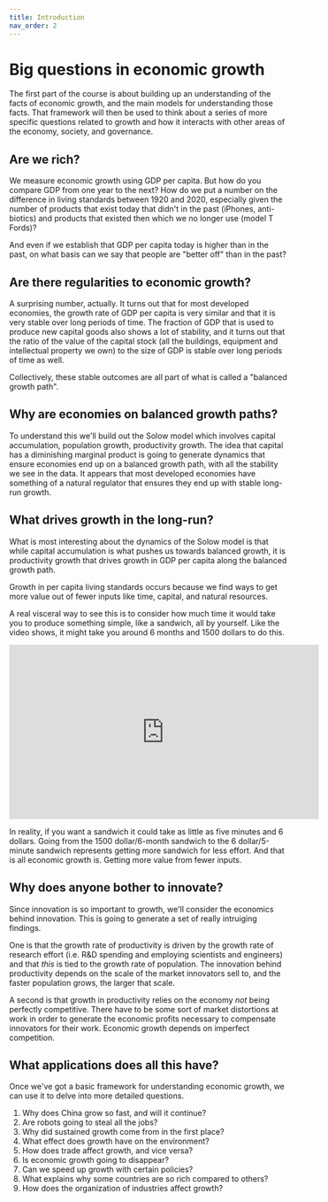 ```yaml
---
title: Introduction
nav_order: 2
---
```


# Big questions in economic growth

The first part of the course is about building up an understanding of the facts of economic growth, and the main models for understanding those facts. That framework will then be used to think about a series of more specific questions related to growth and how it interacts with other areas of the economy, society, and governance.

## Are we rich?
We measure economic growth using GDP per capita. But how do you compare GDP from one year to the next? How do we put a number on the difference in living standards between 1920 and 2020, especially given the number of products that exist today that didn't in the past (iPhones, anti-biotics) and products that existed then which we no longer use (model T Fords)?

And even if we establish that GDP per capita today is higher than in the past, on what basis can we say that people are "better off" than in the past?

## Are there regularities to economic growth?
A surprising number, actually. It turns out that for most developed economies, the growth rate of GDP per capita is very similar and that it is very stable over long periods of time. The fraction of GDP that is used to produce new capital goods also shows a lot of stability, and it turns out that the ratio of the value of the capital stock (all the buildings, equipment and intellectual property we own) to the size of GDP is stable over long periods of time as well. 

Collectively, these stable outcomes are all part of what is called a "balanced growth path". 

## Why are economies on balanced growth paths?
To understand this we'll build out the Solow model which involves capital accumulation, population growth, productivity growth. The idea that capital has a diminishing marginal product is going to generate dynamics that ensure economies end up on a balanced growth path, with all the stability we see in the data. It appears that most developed economies have something of a natural regulator that ensures they end up with stable long-run growth. 

## What drives growth in the long-run?
What is most interesting about the dynamics of the Solow model is that while capital accumulation is what pushes us towards balanced growth, it is productivity growth that drives growth in GDP per capita along the balanced growth path.

Growth in per capita living standards occurs because we find ways to get more value out of fewer inputs like time, capital, and natural resources. 

A real visceral way to see this is to consider how much time it would take you to produce something simple, like a sandwich, all by yourself. Like the video shows, it might take you around 6 months and 1500 dollars to do this.

<iframe width="560" height="315" src="https://www.youtube.com/embed/URvWSsAgtJE" frameborder="0" allow="accelerometer; autoplay; encrypted-media; gyroscope; picture-in-picture" allowfullscreen></iframe>

In reality, if you want a sandwich it could take as little as five minutes and 6 dollars. Going from the 1500 dollar/6-month sandwich to the 6 dollar/5-minute sandwich represents getting more sandwich for less effort. And that is all economic growth is. Getting more value from fewer inputs.

## Why does anyone bother to innovate?
Since innovation is so important to growth, we'll consider the economics behind innovation. This is going to generate a set of really intruiging findings. 

One is that the growth rate of productivity is driven by the growth rate of research effort (i.e. R&D spending and employing scientists and engineers) and that *this* is tied to the growth rate of population. The innovation behind productivity depends on the scale of the market innovators sell to, and the faster population grows, the larger that scale.

A second is that growth in productivity relies on the economy *not* being perfectly competitive. There have to be some sort of market distortions at work in order to generate the economic profits necessary to compensate innovators for their work. Economic growth depends on imperfect competition.

## What applications does all this have?
Once we've got a basic framework for understanding economic growth, we can use it to delve into more detailed questions.

1. Why does China grow so fast, and will it continue?
2. Are robots going to steal all the jobs?
3. Why did sustained growth come from in the first place?
4. What effect does growth have on the environment?
5. How does trade affect growth, and vice versa?
6. Is economic growth going to disappear?
7. Can we speed up growth with certain policies?
8. What explains why some countries are so rich compared to others?
9. How does the organization of industries affect growth?